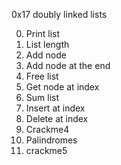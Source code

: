 0x17 doubly linked lists

0. Print list
1. List length
2. Add node
3. Add node at the end
4. Free list
5. Get node at index
6. Sum list
7. Insert at index
8. Delete at index
9. Crackme4
10. Palindromes
11. crackme5

